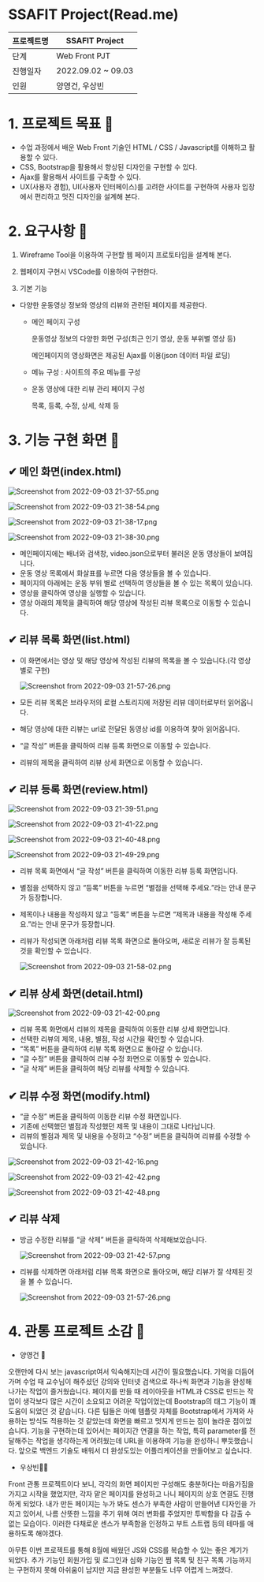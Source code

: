 # SSAFIT Project(Read.me)

| 프로젝트명 | SSAFIT Project |
| --- | --- |
| 단계 | Web Front PJT |
| 진행일자 | 2022.09.02 ~ 09.03 |
| 인원 | 양영건, 우상빈 |

# 1. 프로젝트 목표 👀

- 수업 과정에서 배운 Web Front 기술인 HTML / CSS / Javascript를 이해하고 활용할 수 있다.
- CSS, Bootstrap을 활용해서 향상된 디자인을 구현할 수 있다.
- Ajax를 활용해서 사이트를 구축할 수 있다.
- UX(사용자 경험), UI(사용자 인터페이스)를 고려한 사이트를 구현하여 사용자 입장에서 편리하고 멋진 디자인을 설계해 본다.

# 2. 요구사항 👀

1) Wireframe Tool을 이용하여 구현할 웹 페이지 프로토타입을 설계해 본다.

2) 웹페이지 구현시 VSCode를 이용하여 구현한다.

3) 기본 기능

- 다양한 운동영상 정보와 영상의 리뷰와 관련된 페이지를 제공한다.
    - 메인 페이지 구성

        운동영상 정보의 다양한 화면 구성(최근 인기 영상, 운동 부위별 영상 등)

        메인페이지의 영상화면은 제공된 Ajax를 이용(json 데이터 파일 로딩)

    - 메뉴 구성 : 사이트의 주요 메뉴를 구성
    - 운동 영상에 대한 리뷰 관리 페이지 구성

        목록, 등록, 수정, 상세, 삭제 등


# 3. 기능 구현 화면 👀

## ✔ 메인 화면(index.html)

![Screenshot from 2022-09-03 21-37-55.png](./Image/Screenshot_from_2022-09-03_21-37-55.png)

![Screenshot from 2022-09-03 21-38-54.png](./Image/Screenshot_from_2022-09-03_21-38-54.png)

![Screenshot from 2022-09-03 21-38-17.png](./Image/Screenshot_from_2022-09-03_21-38-17.png)

![Screenshot from 2022-09-03 21-38-30.png](./Image/Screenshot_from_2022-09-03_21-38-30.png)

- 메인페이지에는 배너와 검색창, video.json으로부터 불러온 운동 영상들이 보여집니다.
- 운동 영상 목록에서 화살표를 누르면 다음 영상들을 볼 수 있습니다.
- 페이지의 아래에는 운동 부위 별로 선택하여 영상들을 볼 수 있는 목록이 있습니다.
- 영상을 클릭하여 영상을 실행할 수 있습니다.
- 영상 아래의 제목을 클릭하여 해당 영상에 작성된 리뷰 목록으로 이동할 수 있습니다.

## ✔ 리뷰 목록 화면(list.html)

- 이 화면에서는 영상 및 해당 영상에 작성된 리뷰의 목록을 볼 수 있습니다.(각 영상 별로 구현)

    ![Screenshot from 2022-09-03 21-57-26.png](./Image/Screenshot_from_2022-09-03_21-57-26.png)

- 모든 리뷰 목록은 브라우저의 로컬 스토리지에 저장된 리뷰 데이터로부터 읽어옵니다.
- 해당 영상에 대한 리뷰는 url로 전달된 동영상 id를 이용하여 찾아 읽어옵니다.
- “글 작성” 버튼을 클릭하여 리뷰 등록 화면으로 이동할 수 있습니다.
- 리뷰의 제목을 클릭하여 리뷰 상세 화면으로 이동할 수 있습니다.

## ✔ 리뷰 등록 화면(review.html)

![Screenshot from 2022-09-03 21-39-51.png](./Image/Screenshot_from_2022-09-03_21-39-51.png)

![Screenshot from 2022-09-03 21-41-22.png](./Image/Screenshot_from_2022-09-03_21-41-22.png)

![Screenshot from 2022-09-03 21-40-48.png](./Image/Screenshot_from_2022-09-03_21-40-48.png)

![Screenshot from 2022-09-03 21-49-29.png](./Image/Screenshot_from_2022-09-03_21-49-29.png)

- 리뷰 목록 화면에서 “글 작성” 버튼을 클릭하여 이동한 리뷰 등록 화면입니다.
- 별점을 선택하지 않고 “등록” 버튼을 누르면 “별점을 선택해 주세요.”라는 안내 문구가 등장합니다.
- 제목이나 내용을 작성하지 않고 “등록” 버튼을 누르면 “제목과 내용을 작성해 주세요.”라는 안내 문구가 등장합니다.
- 리뷰가 작성되면 아래처럼 리뷰 목록 화면으로 돌아오며, 새로운 리뷰가 잘 등록된 것을 확인할 수 있습니다.

    ![Screenshot from 2022-09-03 21-58-02.png](./Image/Screenshot_from_2022-09-03_21-58-02.png)


## ✔ 리뷰 상세 화면(detail.html)

![Screenshot from 2022-09-03 21-42-00.png](./Image/Screenshot_from_2022-09-03_21-42-00.png)

- 리뷰 목록 화면에서 리뷰의 제목을 클릭하여 이동한 리뷰 상세 화면입니다.
- 선택한 리뷰의 제목, 내용, 별점, 작성 시간을 확인할 수 있습니다.
- “목록” 버튼을 클릭하여 리뷰 목록 화면으로 돌아갈 수 있습니다.
- “글 수정” 버튼을 클릭하여 리뷰 수정 화면으로 이동할 수 있습니다.
- “글 삭제” 버튼을 클릭하여 해당 리뷰를 삭제할 수 있습니다.

## ✔ 리뷰 수정 화면(modify.html)

- “글 수정” 버튼을 클릭하여 이동한 리뷰 수정 화면입니다.
- 기존에 선택했던 별점과 작성했던 제목 및 내용이 그대로 나타납니다.
- 리뷰의 별점과 제목 및 내용을 수정하고 “수정” 버튼을 클릭하여 리뷰를 수정할 수 있습니다.

![Screenshot from 2022-09-03 21-42-16.png](./Image/Screenshot_from_2022-09-03_21-42-16.png)

![Screenshot from 2022-09-03 21-42-42.png](./Image/Screenshot_from_2022-09-03_21-42-42.png)

![Screenshot from 2022-09-03 21-42-48.png](./Image/Screenshot_from_2022-09-03_21-42-48.png)

## ✔ 리뷰 삭제

- 방금 수정한 리뷰를 “글 삭제” 버튼을 클릭하여 삭제해보았습니다.

    ![Screenshot from 2022-09-03 21-42-57.png](./Image/Screenshot_from_2022-09-03_21-42-57.png)

- 리뷰를 삭제하면 아래처럼 리뷰 목록 화면으로 돌아오며, 해당 리뷰가 잘 삭제된 것을 볼 수 있습니다.

    ![Screenshot from 2022-09-03 21-57-26.png](./Image/Screenshot_from_2022-09-03_21-57-26.png)


# 4. 관통 프로젝트 소감 👀

- 양영건 🤔

오랜만에 다시 보는 javascript여서 익숙해지는데 시간이 필요했습니다. 기억을 더듬어가며 수업 때 교수님이 해주셨던 강의와 인터넷 검색으로 하나씩 화면과 기능을 완성해나가는 작업이 즐거웠습니다. 페이지를 만들 때 레이아웃을 HTML과 CSS로 만드는 작업이 생각보다 많은 시간이 소요되고 어려운 작업이었는데 Bootstrap의 태그 기능이 꽤 도움이 되었던 것 같습니다. 다른 팀들은 아예 템플릿 자체를 Bootstrap에서 가져와 사용하는 방식도 적용하는 것 같았는데 화면을 빠르고 멋지게 만드는 점이 놀라운 점이었습니다. 기능을 구현하는데 있어서는 페이지간 연결을 하는 작업, 특히 parameter를 전달해주는 작업을 생각하는게 어려웠는데 URL을 이용하여 기능을 완성하니 뿌듯했습니다. 앞으로 백엔드 기술도 배워서 더 완성도있는 어플리케이션을 만들어보고 싶습니다.

- 우상빈🤦‍♂️

Front 관통 프로젝트이다 보니, 각각의 화면 페이지만 구성해도 충분하다는 마음가짐을 가지고 시작을 했었지만, 각자 맡은 페이지를 완성하고 나니 페이지의 상호 연결도 진행하게 되었다. 내가 만든 페이지는 누가 봐도 센스가 부족한 사람이 만들어낸 디자인을 가지고 있어서, 나름 산뜻한 느낌을 주기 위해 여러 변화를 주었지만 투박함을 다 감출 수 없는 모습이다. 이러한 다채로운 센스가 부족함을 인정하고 부트 스트랩 등의 테마를 애용하도록 해야겠다.

아무튼 이번 프로젝트를 통해 8월에 배웠던 JS와 CSS를 복습할 수 있는 좋은 계기가 되었다. 추가 기능인 회원가입 및 로그인과 심화 기능인 찜 목록 및 친구 목록 기능까지는 구현하지 못해 아쉬움이 남지만 지금 완성한 부분들도 너무 어렵게 느껴졌다.
